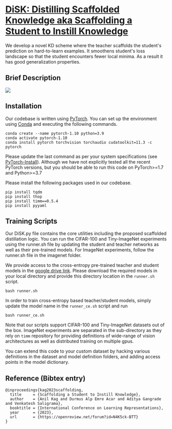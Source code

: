 # [DiSK: Distilling Scaffolded Knowledge aka Scaffolding a Student to Instill Knowledge](https://openreview.net/forum?id=N4K5ck-BTT)

We develop a novel KD scheme where the teacher scaffolds the student's prediction on hard-to-learn examples.  It smoothens student's loss landscape so that the student encounters fewer local minima. As a result it has good generalization properties.

## Brief Description  

![](<pdf/PDE-GlobalLayer-Poster.png>)


## Installation

Our codebase is written using [PyTorch](https://pytorch.org). You can set up the environment using [Conda](https://www.anaconda.com/products/individual) and executing the following commands.  

```
conda create --name pytorch-1.10 python=3.9
conda activate pytorch-1.10
conda install pytorch torchvision torchaudio cudatoolkit=11.3 -c pytorch
```

Please update the last command as per your system specifications (see [PyTorch-Install](https://pytorch.org/get-started/locally/)). Although we have not explicitly tested all the recent PyTorch versions, but you should be able to run this code on PyTorch>=1.7 and Python>=3.7


Please install the following packages used in our codebase.

```
pip install tqdm
pip install thop
pip install timm==0.5.4
pip install pyyaml
```

## Training Scripts 

Our DiSK.py file contains the core utilities including the proposed scaffolded distillation logic. You can run the CIFAR-100 and Tiny-ImageNet experiments using the runner.sh file by updating the student and teacher networks as well as their pre-trained models. For ImageNet experiments, follow the runner.sh file in the imagenet folder. 

We provide access to the cross-entropy pre-trained teacher and student models in the [google drive link](https://drive.google.com/drive/folders/1ZDJTXiPAzKOMd8n9wsHCS2-PQWHTbouS?usp=share_link). Please download the required models in your local directory and provide this directory location in the ```runner.sh``` script.

```
bash runner.sh
```

In order to train cross-entropy based teacher/student models, simply update the model name in the ```runner_ce.sh``` script and run 
```
bash runner_ce.sh
```

Note that our scripts support CIFAR-100 and Tiny-ImageNet datasets out of the box. ImageNet experiments are separated in the sub-directory as they rely on ```timm``` repository for providing definitions of wide-range of vision architectures as well as distributed training on multiple gpus. 

You can extend this code to your custom dataset by hacking various definitions in the dataset and model definition folders, and adding access points in the model dictionary.

## Reference (Bibtex entry)


```
@inproceedings{kag2023scaffolding,
  title     = {Scaffolding a Student to Instill Knowledge},
  author    = {Anil Kag and Durmus Alp Emre Acar and Aditya Gangrade and Venkatesh Saligrama},
  booktitle = {International Conference on Learning Representations},
  year      = {2023},
  url       = {https://openreview.net/forum?id=N4K5ck-BTT}
}
```
